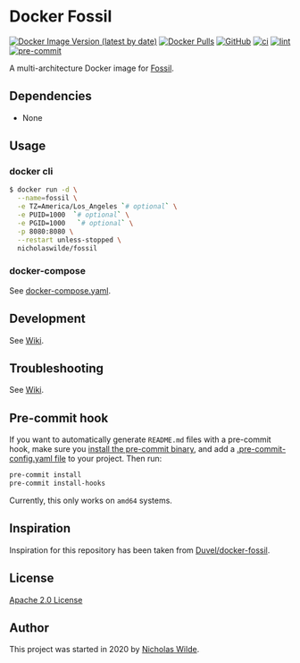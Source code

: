 # Docker Fossil
[![Docker Image Version (latest by date)](https://img.shields.io/docker/v/nicholaswilde/fossil)](https://hub.docker.com/r/nicholaswilde/fossil)
[![Docker Pulls](https://img.shields.io/docker/pulls/nicholaswilde/fossil)](https://hub.docker.com/r/nicholaswilde/fossil)
[![GitHub](https://img.shields.io/github/license/nicholaswilde/docker-fossil)](./LICENSE)
[![ci](https://github.com/nicholaswilde/docker-fossil/workflows/ci/badge.svg)](https://github.com/nicholaswilde/docker-fossil/actions?query=workflow%3Aci)
[![lint](https://github.com/nicholaswilde/docker-fossil/workflows/lint/badge.svg?branch=main)](https://github.com/nicholaswilde/docker-fossil/actions?query=workflow%3Alint)
[![pre-commit](https://img.shields.io/badge/pre--commit-enabled-brightgreen?logo=pre-commit&logoColor=white)](https://github.com/pre-commit/pre-commit)

A multi-architecture Docker image for [Fossil](https://www.fossil-scm.org/home/doc/trunk/www/index.wiki).

## Dependencies

* None

## Usage
### docker cli
```bash
$ docker run -d \
  --name=fossil \
  -e TZ=America/Los_Angeles `# optional` \
  -e PUID=1000  `# optional` \
  -e PGID=1000   `# optional` \
  -p 8080:8080 \
  --restart unless-stopped \
  nicholaswilde/fossil
```

### docker-compose

See [docker-compose.yaml](./docker-compose.yaml).

## Development

See [Wiki](https://github.com/nicholaswilde/docker-template/wiki/Development).

## Troubleshooting

See [Wiki](https://github.com/nicholaswilde/docker-template/wiki/Troubleshooting).
## Pre-commit hook

If you want to automatically generate `README.md` files with a pre-commit hook, make sure you
[install the pre-commit binary](https://pre-commit.com/#install), and add a [.pre-commit-config.yaml file](./.pre-commit-config.yaml)
to your project. Then run:

```bash
pre-commit install
pre-commit install-hooks
```
Currently, this only works on `amd64` systems.

## Inspiration

Inspiration for this repository has been taken from [Duvel/docker-fossil](https://github.com/Duvel/docker-fossil).

## License

[Apache 2.0 License](./LICENSE)

## Author
This project was started in 2020 by [Nicholas Wilde](https://github.com/nicholaswilde/).
